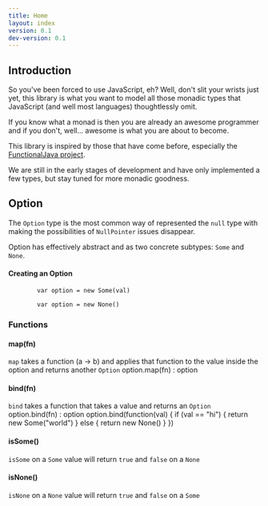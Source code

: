```yaml
---
title: Home
layout: index
version: 0.1
dev-version: 0.1
---
```


## Introduction

So you've been forced to use JavaScript, eh? Well, don't slit your wrists just yet, this library is what you want to
model all those monadic types that JavaScript (and well most languages) thoughtlessly omit.

If you know what a monad is then you are already an awesome programmer and if you don't, well... awesome is what you are
about to become.

This library is inspired by those that have come before, especially the [FunctionalJava project][functionalJava].

We are still in the early stages of development and have only implemented a few types, but stay tuned for more monadic
goodness.

## Option

The `Option` type is the most common way of represented the `null` type with making the possibilities of `NullPointer`
issues disappear.

Option has effectively abstract and as two concrete subtypes: `Some` and `None`.

#### Creating an Option
            var option = new Some(val)

            var option = new None()
### Functions
#### map(fn)
`map` takes a function (a -> b) and applies that function to the value inside the option and returns another `Option`
    option.map(fn) : option
						
#### bind(fn)
`bind` takes a function that takes a value and returns an `Option`
    option.bind(fn) : option
			option.bind(function(val) {
				if (val == "hi") {
					return new Some("world")
				} else {
					return new None()
				}
			})

#### isSome()
`isSome` on a `Some` value will return `true` and `false` on a `None`

#### isNone()
`isNone` on a `None` value will return `true` and `false` on a `Some`

            
[functionalJava]: http://functionaljava.org/